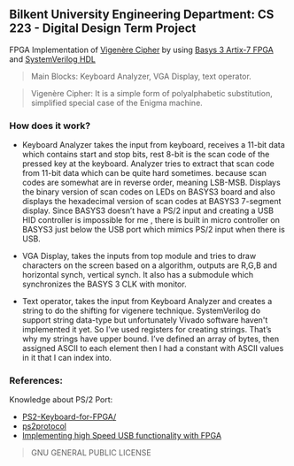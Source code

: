 ## Bilkent University Engineering Department: CS 223 - Digital Design Term Project
   
FPGA Implementation of [Vigenère Cipher](https://en.wikipedia.org/wiki/Vigen%C3%A8re_cipher) by using [Basys 3 Artix-7 FPGA](http://store.digilentinc.com/basys-3-artix-7-fpga-trainer-board-recommended-for-introductory-users/)  and [SystemVerilog HDL](https://en.wikipedia.org/wiki/SystemVerilog)

> Main Blocks: Keyboard Analyzer, VGA Display, text operator.


> Vigenère Cipher: It is a simple form of polyalphabetic substitution, simplified special case of the Enigma machine.



### How does it work?

+ Keyboard Analyzer takes the input from keyboard, receives a 11-bit data which contains start and stop bits, rest 8-bit is the scan code of the pressed key at the keyboard. Analyzer tries to extract that scan code from 11-bit data which can be quite hard sometimes. because scan codes are somewhat are in reverse order, meaning LSB-MSB. Displays the binary version of scan codes on LEDs on BASYS3 board and also displays the hexadecimal version of scan codes at BASYS3 7-segment display. Since BASYS3 doesn’t have a PS/2 input and creating a USB HID controller is impossible for me , there is built in micro controller on BASYS3 just below the USB port which mimics PS/2 input when there is USB.


+ VGA Display, takes the inputs from top module and tries to draw characters on the screen based on a algorithm, outputs are R,G,B and horizontal synch, vertical synch. It also has a submodule which synchronizes the BASYS 3 CLK with monitor.



+ Text operator, takes the input from Keyboard Analyzer and creates a string to do the shifting for vigenere technique. SystemVerilog do support string data-type but unfortunately Vivado software haven't implemented it yet. So I’ve used registers for creating strings. That’s why my strings have upper bound. I’ve defined an array of bytes, then assigned ASCII to each element then I had a constant with ASCII values in it that I can index into.



### References:
Knowledge about PS/2 Port:
- [PS2-Keyboard-for-FPGA/](http://www.instructables.com/id/PS2-Keyboard-for-FPGA/)
- [ps2protocol](http://www.computer-engineering.org/ps2protocol/) 
- [Implementing high Speed USB functionality with FPGA](http://www.eetimes.com/document.asp?doc_id=1279155)


> GNU GENERAL PUBLIC LICENSE

